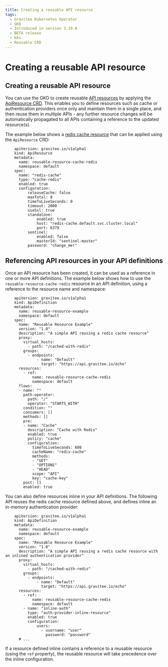 ```yaml
---
title: Creating a reusable API resource
tags:
  - Gravitee Kubernetes Operator
  - GKO
  - Introduced in version 3.19.0
  - BETA release
  - K8s
  - Reusable CRD
---
```


# Creating a reusable API resource

## Creating a reusable API resource

You can use the GKO to create reusable [API resources](../../../guides/misc./user-guide/publisher/resources/resources-overview.md) by applying the [ApiResource CRD](https://github.com/gravitee-io/gravitee-kubernetes-operator/blob/master/docs/api/reference.md#apidefinitionspecresourcesindex). This enables you to define resources such as cache or authentication providers once only and maintain them in a single place, and then reuse them in multiple APIs - any further resource changes will be automatically propagated to all APIs containing a reference to the updated resource(s).

The example below shows a [redis cache resource](https://docs.gravitee.io/apim/3.x/apim\_resources\_cache\_redis.html) that can be applied using the `ApiResource` CRD:

```
    apiVersion: gravitee.io/v1alpha1
    kind: ApiResource
    metadata:
      name: reusable-resource-cache-redis
      namespace: default
    spec:
      name: "redis-cache"
      type: "cache-redis"
      enabled: true
      configuration:
          releaseCache: false
          maxTotal: 8
          timeToLiveSeconds: 0
          timeout: 2000
          useSsl: true
          standalone:
              enabled: true
              host: "redis-cache.default.svc.cluster.local"
              port: 6379
          sentinel:
              enabled: false
              masterId: "sentinel-master"
          password: "change_me!"
```

## Referencing API resources in your API definitions

Once an API resource has been created, it can be used as a reference in one or more API definitions. The example below shows how to use the `reusable-resource-cache-redis` resource in an API definition, using a reference to the resource name and namespace:

```
    apiVersion: gravitee.io/v1alpha1
    kind: ApiDefinition
    metadata:
      name: reusable-resource-example
      namespace: default
    spec:
      name: "Reusable Resource Example"
      version: "1.0"
      description: "A simple API reusing a redis cache resource"
      proxy:
        virtual_hosts:
          - path: "/cached-with-redis"
        groups:
          - endpoints:
              - name: "Default"
                target: "https://api.gravitee.io/echo"
      resources:
        - ref:
            name: reusable-resource-cache-redis
            namespace: default
      flows:
      - name: ""
        path-operator:
          path: "/"
          operator: "STARTS_WITH"
        condition: ""
        consumers: []
        methods: []
        pre:
        - name: "Cache"
          description: "Cache with Redis"
          enabled: true
          policy: "cache"
          configuration:
            timeToLiveSeconds: 600
            cacheName: "redis-cache"
            methods:
            - "GET"
            - "OPTIONS"
            - "HEAD"
            scope: "API"
            key: "cache-key"
        post: []
        enabled: true
```

You can also define resources inline in your API definitions. The following API reuses the redis cache resource defined above, and defines inline an in-memory authentication provider:

```
    apiVersion: gravitee.io/v1alpha1
    kind: ApiDefinition
    metadata:
      name: reusable-resource-example
      namespace: default
    spec:
      name: "Reusable Resource Example"
      version: "1.0"
      description: "A simple API reusing a redis cache resource with an inlined authentication provider"
      proxy:
        virtual_hosts:
          - path: "/cached-with-redis"
        groups:
          - endpoints:
              - name: "Default"
                target: "https://api.gravitee.io/echo"
      resources:
        - ref:
            name: reusable-resource-cache-redis
            namespace: default
        - name: "inline-auth"
          type: "auth-provider-inline-resource"
          enabled: true
          configuration:
              users:
                - username: "user"
                  password: "password"
      # ...
```

If a resource defined inline contains a reference to a reusable resource (using the `ref` property), the reusable resource will take precedence over the inline configuration.
